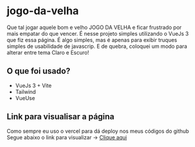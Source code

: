 # jogo-da-velha

Que tal jogar aquele bom e velho JOGO DA VELHA e ficar frustrado por mais empatar do que vencer.
É nesse projeto simples utilizando o VueJs 3 que fiz essa página.
É algo simples, mas é apenas para exibir truques simples de usabilidade de javascrip.
E de quebra, coloquei um modo para alterar entre tema Claro e Escuro!

## O que foi usado?
- VueJs 3 + Vite
- Tailwind
- VueUse

## Link para visualisar a página
Como sempre eu uso o vercel para dá deploy nos meus códigos do github
Segue abaixo o link para visualizar -> <a href="https://jogo-da-velha-psi-five.vercel.app/" target="_blank">Clique aqui</a>
